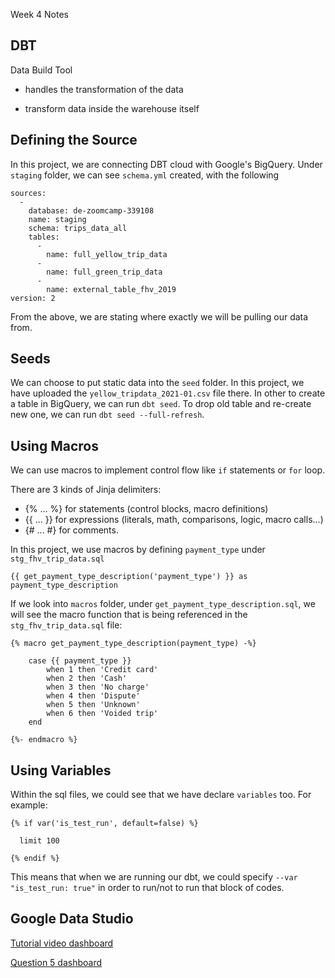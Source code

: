 Week 4 Notes

## DBT
Data Build Tool
- handles the transformation of the data

- transform data inside the warehouse itself

## Defining the Source
In this project, we are connecting DBT cloud with Google's BigQuery. Under `staging` folder, we can see `schema.yml` created, with the following
```
sources: 
  - 
    database: de-zoomcamp-339108
    name: staging
    schema: trips_data_all
    tables: 
      - 
        name: full_yellow_trip_data
      - 
        name: full_green_trip_data
      - 
        name: external_table_fhv_2019
version: 2
```
From the above, we are stating where exactly we will be pulling our data from.

## Seeds
We can choose to put static data into the `seed` folder. In this project, we have uploaded the `yellow_tripdata_2021-01.csv` file there. In other to create a table in BigQuery, we can run `dbt seed`. To drop old table and re-create new one, we can run `dbt seed --full-refresh`. 

## Using Macros
We can use macros to implement control flow like `if` statements or `for` loop.

There are 3 kinds of Jinja delimiters:

- {% ... %} for statements (control blocks, macro definitions)
- {{ ... }} for expressions (literals, math, comparisons, logic, macro calls...)
- {# ... #} for comments.

In this project, we use macros by defining `payment_type` under `stg_fhv_trip_data.sql`

```
{{ get_payment_type_description('payment_type') }} as payment_type_description
```

If we look into `macros` folder, under `get_payment_type_description.sql`, we will see the macro function that is being referenced in the `stg_fhv_trip_data.sql` file:

```
{% macro get_payment_type_description(payment_type) -%}

    case {{ payment_type }}
        when 1 then 'Credit card'
        when 2 then 'Cash'
        when 3 then 'No charge'
        when 4 then 'Dispute'
        when 5 then 'Unknown'
        when 6 then 'Voided trip'
    end

{%- endmacro %}
```

## Using Variables
Within the sql files, we could see that we have declare `variables` too. For example:

```
{% if var('is_test_run', default=false) %}

  limit 100

{% endif %}
```

This means that when we are running our dbt, we could specify `--var "is_test_run: true"` in order to run/not to run that block of codes. 

## Google Data Studio 
[Tutorial video dashboard](https://datastudio.google.com/reporting/5063d10c-e7ad-455a-bd09-e655d883f5e2)

[Question 5 dashboard](https://datastudio.google.com/reporting/0405dda8-6ab2-44ab-baf6-8ec8a8f32350)